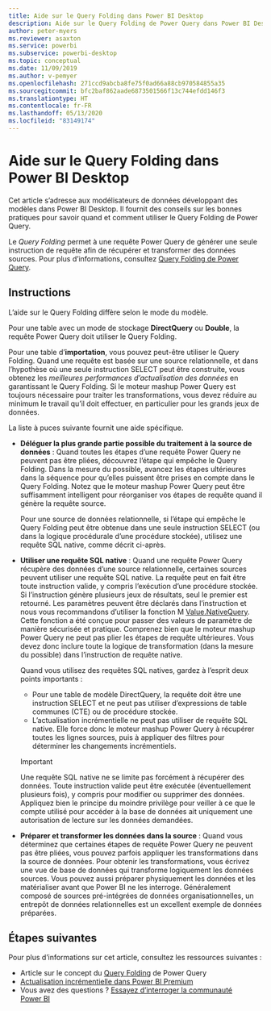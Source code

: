 ```yaml
---
title: Aide sur le Query Folding dans Power BI Desktop
description: Aide sur le Query Folding de Power Query dans Power BI Desktop.
author: peter-myers
ms.reviewer: asaxton
ms.service: powerbi
ms.subservice: powerbi-desktop
ms.topic: conceptual
ms.date: 11/09/2019
ms.author: v-pemyer
ms.openlocfilehash: 271ccd9abcba8fe75f0ad66a88cb970584855a35
ms.sourcegitcommit: bfc2baf862aade6873501566f13c744efdd146f3
ms.translationtype: HT
ms.contentlocale: fr-FR
ms.lasthandoff: 05/13/2020
ms.locfileid: "83149174"
---
```

# <a name="query-folding-guidance-in-power-bi-desktop"></a>Aide sur le Query Folding dans Power BI Desktop

Cet article s’adresse aux modélisateurs de données développant des modèles dans Power BI Desktop. Il fournit des conseils sur les bonnes pratiques pour savoir quand et comment utiliser le Query Folding de Power Query.

Le _Query Folding_ permet à une requête Power Query de générer une seule instruction de requête afin de récupérer et transformer des données sources. Pour plus d’informations, consultez [Query Folding de Power Query](/power-query/power-query-folding).

## <a name="guidance"></a>Instructions

L’aide sur le Query Folding diffère selon le mode du modèle.

Pour une table avec un mode de stockage **DirectQuery** ou **Double**, la requête Power Query doit utiliser le Query Folding.

Pour une table d’**importation**, vous pouvez peut-être utiliser le Query Folding. Quand une requête est basée sur une source relationnelle, et dans l’hypothèse où une seule instruction SELECT peut être construite, vous obtenez les _meilleures performances d’actualisation des données_ en garantissant le Query Folding. Si le moteur mashup Power Query est toujours nécessaire pour traiter les transformations, vous devez réduire au minimum le travail qu’il doit effectuer, en particulier pour les grands jeux de données.

La liste à puces suivante fournit une aide spécifique.

- **Déléguer la plus grande partie possible du traitement à la source de données** : Quand toutes les étapes d’une requête Power Query ne peuvent pas être pliées, découvrez l’étape qui empêche le Query Folding. Dans la mesure du possible, avancez les étapes ultérieures dans la séquence pour qu’elles puissent être prises en compte dans le Query Folding. Notez que le moteur mashup Power Query peut être suffisamment intelligent pour réorganiser vos étapes de requête quand il génère la requête source.

    Pour une source de données relationnelle, si l’étape qui empêche le Query Folding peut être obtenue dans une seule instruction SELECT (ou dans la logique procédurale d’une procédure stockée), utilisez une requête SQL native, comme décrit ci-après.

- **Utiliser une requête SQL native** : Quand une requête Power Query récupère des données d’une source relationnelle, certaines sources peuvent utiliser une requête SQL native. La requête peut en fait être toute instruction valide, y compris l’exécution d’une procédure stockée. Si l’instruction génère plusieurs jeux de résultats, seul le premier est retourné. Les paramètres peuvent être déclarés dans l’instruction et nous vous recommandons d’utiliser la fonction M [Value.NativeQuery](/powerquery-m/value-nativequery). Cette fonction a été conçue pour passer des valeurs de paramètre de manière sécurisée et pratique. Comprenez bien que le moteur mashup Power Query ne peut pas plier les étapes de requête ultérieures. Vous devez donc inclure toute la logique de transformation (dans la mesure du possible) dans l’instruction de requête native.

    Quand vous utilisez des requêtes SQL natives, gardez à l’esprit deux points importants :

    - Pour une table de modèle DirectQuery, la requête doit être une instruction SELECT et ne peut pas utiliser d’expressions de table communes (CTE) ou de procédure stockée.
    - L’actualisation incrémentielle ne peut pas utiliser de requête SQL native. Elle force donc le moteur mashup Power Query à récupérer toutes les lignes sources, puis à appliquer des filtres pour déterminer les changements incrémentiels.

    > [!IMPORTANT]
    > Une requête SQL native ne se limite pas forcément à récupérer des données. Toute instruction valide peut être exécutée (éventuellement plusieurs fois), y compris pour modifier ou supprimer des données. Appliquez bien le principe du moindre privilège pour veiller à ce que le compte utilisé pour accéder à la base de données ait uniquement une autorisation de lecture sur les données demandées.

- **Préparer et transformer les données dans la source** : Quand vous déterminez que certaines étapes de requête Power Query ne peuvent pas être pliées, vous pouvez parfois appliquer les transformations dans la source de données. Pour obtenir les transformations, vous écrivez une vue de base de données qui transforme logiquement les données sources. Vous pouvez aussi préparer physiquement les données et les matérialiser avant que Power BI ne les interroge. Généralement composé de sources pré-intégrées de données organisationnelles, un entrepôt de données relationnelles est un excellent exemple de données préparées.

## <a name="next-steps"></a>Étapes suivantes

Pour plus d’informations sur cet article, consultez les ressources suivantes :

- Article sur le concept du [Query Folding](/power-query/power-query-folding) de Power Query
- [Actualisation incrémentielle dans Power BI Premium](../admin/service-premium-incremental-refresh.md)
- Vous avez des questions ? [Essayez d’interroger la communauté Power BI](https://community.powerbi.com/)
